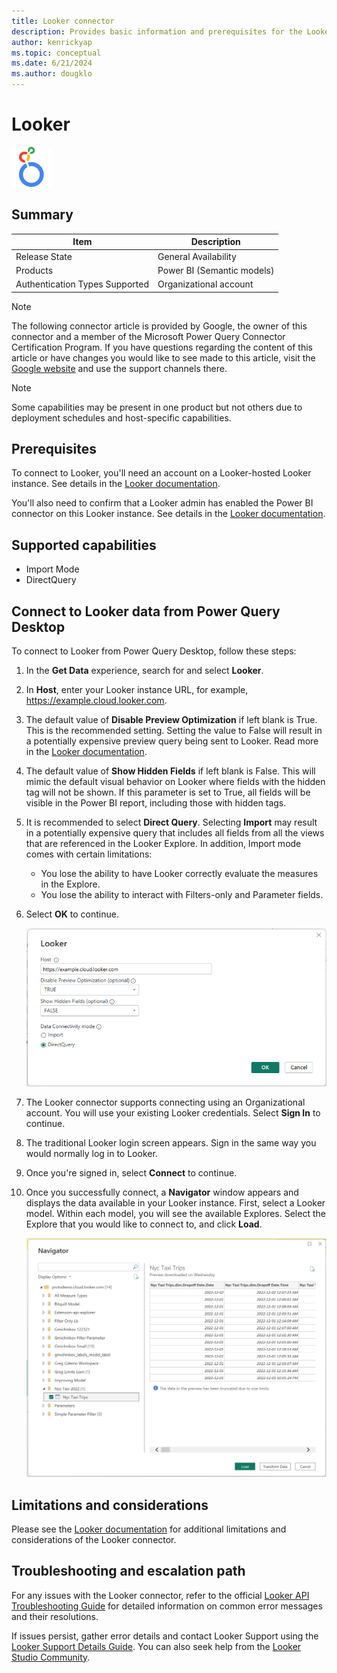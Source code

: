 ```yaml
---
title: Looker connector
description: Provides basic information and prerequisites for the Looker connector for Power Query.
author: kenrickyap
ms.topic: conceptual
ms.date: 6/21/2024
ms.author: dougklo
---
```


# Looker

![Here's the Looker logo](./media/index/looker-64.png)

## Summary

| Item | Description |
| ---- | ----------- |
| Release State | General Availability |
| Products | Power BI (Semantic models) |
| Authentication Types Supported | Organizational account |

> [!NOTE]
> The following connector article is provided by Google, the owner of this connector and a member of the Microsoft Power Query Connector Certification Program. If you have questions regarding the content of this article or have changes you would like to see made to this article, visit the [Google website](https://cloud.google.com/looker/docs/best-practices/looker-support-details) and use the support channels there.

> [!NOTE]
> Some capabilities may be present in one product but not others due to deployment schedules and host-specific capabilities.

## Prerequisites

To connect to Looker, you'll need an account on a Looker-hosted Looker instance. See details in the [Looker documentation](https://cloud.google.com/looker/docs/powerbi-connector#requirements).

You'll also need to confirm that a Looker admin has enabled the Power BI connector on this Looker instance. See details in the [Looker documentation](https://cloud.google.com/looker/docs/powerbi-connector#enable_connector).

## Supported capabilities

* Import Mode
* DirectQuery

## Connect to Looker data from Power Query Desktop

To connect to Looker from Power Query Desktop, follow these steps:

1. In the **Get Data** experience, search for and select **Looker**.

1. In **Host**, enter your Looker instance URL, for example, https://example.cloud.looker.com.

1. The default value of **Disable Preview Optimization** if left blank is True. This is the recommended setting. Setting the value to False will result in a potentially expensive preview query being sent to Looker. Read more in the [Looker documentation](https://cloud.google.com/looker/docs/powerbi-connector#preview_optimization).

1. The default value of **Show Hidden Fields** if left blank is False. This will mimic the default visual behavior on Looker where fields with the hidden tag will not be shown. If this parameter is set to True, all fields will be visible in the Power BI report, including those with hidden tags.

1. It is recommended to select **Direct Query**. Selecting **Import** may result in a potentially expensive query that includes all fields from all the views that are referenced in the Looker Explore. In addition, Import mode comes with certain limitations:

   * You lose the ability to have Looker correctly evaluate the measures in the Explore.
   * You lose the ability to interact with Filters-only and Parameter fields.

1. Select **OK** to continue.

   ![Image showing initial dialog box](./media/google-looker/host-connection-filled-desktop.png)

1. The Looker connector supports connecting using an Organizational account. You will use your existing Looker credentials. Select **Sign In** to continue.

1. The traditional Looker login screen appears. Sign in the same way you would normally log in to Looker.

1. Once you're signed in, select **Connect** to continue.

1. Once you successfully connect, a **Navigator** window appears and displays the data available in your Looker instance. First, select a Looker model. Within each model, you will see the available Explores. Select the Explore that you would like to connect to, and click **Load**.

   ![Image showing navigation window](./media/google-looker/navigator-view-desktop.png)


## Limitations and considerations

Please see the [Looker documentation](https://cloud.google.com/looker/docs/powerbi-connector#things_to_consider) for additional limitations and considerations of the Looker connector.

## Troubleshooting and escalation path

For any issues with the Looker connector, refer to the official [Looker API Troubleshooting Guide](https://cloud.google.com/looker/docs/api-troubleshooting) for detailed information on common error messages and their resolutions.

If issues persist, gather error details and contact Looker Support using the [Looker Support Details Guide](https://cloud.google.com/looker/docs/best-practices/looker-support-details). You can also seek help from the [Looker Studio Community](https://support.google.com/looker-studio/community?hl=en&sjid=12736577235379517573-NC).